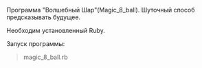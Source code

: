 Программа "Волшебный Шар"(Magic_8_ball). Шуточный способ предсказывать будущее. 

Необходим установленный Ruby.

Запуск программы:
>magic_8_ball.rb

